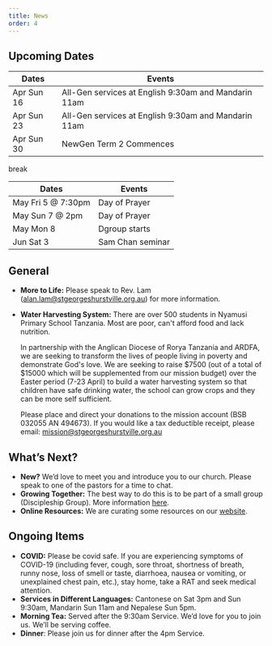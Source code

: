 ```yaml
---
title: News
order: 4
---
```


## Upcoming Dates
| Dates | Events |
| ----------- | ----------- | 
| Apr Sun 16  | All-Gen services at English 9:30am and Mandarin 11am | 
| Apr Sun 23  | All-Gen services at English 9:30am and Mandarin 11am | 
| Apr Sun 30  | NewGen Term 2 Commences | 

break 

| Dates | Events |
| ----------- | ----------- | 
| May Fri 5 @ 7:30pm | Day of Prayer |
| May Sun 7 @ 2pm | Day of Prayer |
| May Mon 8 | Dgroup starts |
| Jun Sat 3 | Sam Chan seminar |



## General
- **More to Life:** Please speak to Rev. Lam (alan.lam@stgeorgeshurstville.org.au) for more information. 
- **Water Harvesting System:** There are over 500 students in Nyamusi Primary School Tanzania. Most are poor, can't afford food and lack nutrition. 

  In partnership with the Anglican Diocese of Rorya Tanzania and ARDFA, we are seeking to transform the lives of people living in poverty and demonstrate God's love. We are seeking to raise $7500 (out of a total of $15000 which will be supplemented from our mission budget) over the Easter period (7-23 April) to build a water harvesting system so that children have safe drinking water, the school can grow crops and they can be more self sufficient. 

  Please place and direct your donations to the mission account (BSB 032055 AN 494673). If you would like a tax deductible receipt, please email: mission@stgeorgeshurstville.org.au


## What’s Next?
- **New?** We’d love to meet you and introduce you to our church. Please speak to one of the pastors for a time to chat. 
- **Growing Together:** The best way to do this is to be part of a small group (Discipleship Group). More information [here]( https://stgeorgeshurstville.org.au/discipleship-groups). 
- **Online Resources:** We are curating some resources on our [website](https://stgeorgeshurstville.org.au/lets-talk-about-christianity).


## Ongoing Items
- **COVID:** Please be covid safe. If you are experiencing symptoms of COVID-19 (including fever, cough, sore throat, shortness of breath, runny nose, loss of smell or taste, diarrhoea, nausea or vomiting, or unexplained chest pain, etc.), stay home, take a RAT and seek medical attention.
- **Services in Different Languages:** Cantonese on Sat 3pm and Sun 9:30am, Mandarin Sun 11am and Nepalese Sun 5pm. 
- **Morning Tea:** Served after the 9:30am Service. We’d love for you to join us. We’ll be serving coffee. 
- **Dinner**: Please join us for dinner after the 4pm Service.
